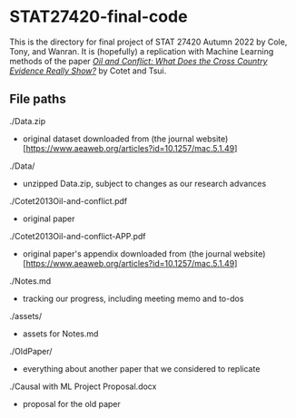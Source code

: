 # STAT27420-final-code

This is the directory for final project of STAT 27420 Autumn 2022 by Cole, Tony, and Wanran. It is (hopefully) a replication with Machine Learning methods of the paper [*Oil and Conflict: What Does the Cross Country Evidence Really Show?*](https://www.aeaweb.org/articles?id=10.1257/mac.5.1.49) by Cotet and Tsui. 

## File paths

./Data.zip
- original dataset downloaded from (the journal website)[https://www.aeaweb.org/articles?id=10.1257/mac.5.1.49]

./Data/
- unzipped Data.zip, subject to changes as our research advances

./Cotet2013Oil-and-conflict.pdf
- original paper

./Cotet2013Oil-and-conflict-APP.pdf
- original paper's appendix downloaded from (the journal website)[https://www.aeaweb.org/articles?id=10.1257/mac.5.1.49]

./Notes.md
- tracking our progress, including meeting memo and to-dos

./assets/
- assets for Notes.md

./OldPaper/
- everything about another paper that we considered to replicate

./Causal with ML Project Proposal.docx
- proposal for the old paper

